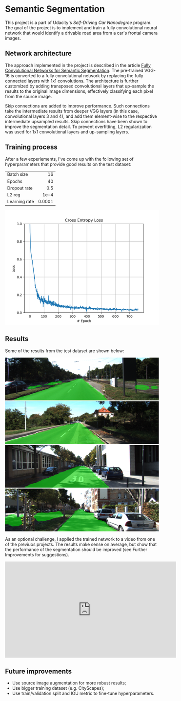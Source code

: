 # Semantic Segmentation

This project is a part of Udacity's *Self-Driving Car Nanodegree* program. The
goal of the project is to implement and train a fully convolutional neural network 
that would identify a drivable road area from a car's frontal camera images. 

## Network architecture

The approach implemented in the project is described in the article 
[Fully Convolutional Networks for Semantic Segmentation](https://people.eecs.berkeley.edu/~jonlong/long_shelhamer_fcn.pdf).
The pre-trained VGG-16 is converted to a fully convolutional network by replacing 
the fully connected layers with 1x1 convolutions. The architecture is further customized 
by adding transposed convolutional layers that up-sample the results to the original image 
dimensions, effectively classifying each pixel from the source image. 

Skip connections are added to improve performance. Such connections take the intermediate 
results from deeper VGG layers (in this case, convolutional layers 3 and 4), and add them 
element-wise to the respective intermediate upsampled results. Skip connections have been 
shown to improve the segmentation detail. To prevent overfitting, L2 regularization was used 
for 1x1 convolutional layers and up-sampling layers. 

## Training process

After a few experiements, I've come up with the following set of hyperparameters 
that provide good results on the test dataset: 

|                |                     | 
|:-------------- | -------------------:|
| Batch size     | 16                  |
| Epochs         | 40                  |
| Dropout rate   | 0.5                 |
| L2 reg         | 1e-4                |
| Learning rate  | 0.0001              |

![Training cross-entropy loss](output/cross-entropy.png)

## Results

Some of the results from the test dataset are shown below: 

![](runs/1523350225.1684039/um_000000.png)
![](runs/1523350225.1684039/um_000055.png)
![](runs/1523350225.1684039/uu_000086.png)
![](runs/1523350225.1684039/uu_000083.png)

As an optional challenge, I applied the trained network to a video from one of the 
previuos projects. The results make sense on average, but show that the performance 
of the segmentation should be improved (see Further Improvements for suggestions).

<iframe width="560" height="315" src="https://www.youtube.com/embed/f5DXdcuX3hs?rel=0" frameborder="0" allow="autoplay; encrypted-media" allowfullscreen></iframe>

## Future improvements

* Use source image augmentation for more robust results;
* Use bigger training dataset (e.g. CityScapes);
* Use train/validation split and IOU metric to fine-tune hyperparameters. 




